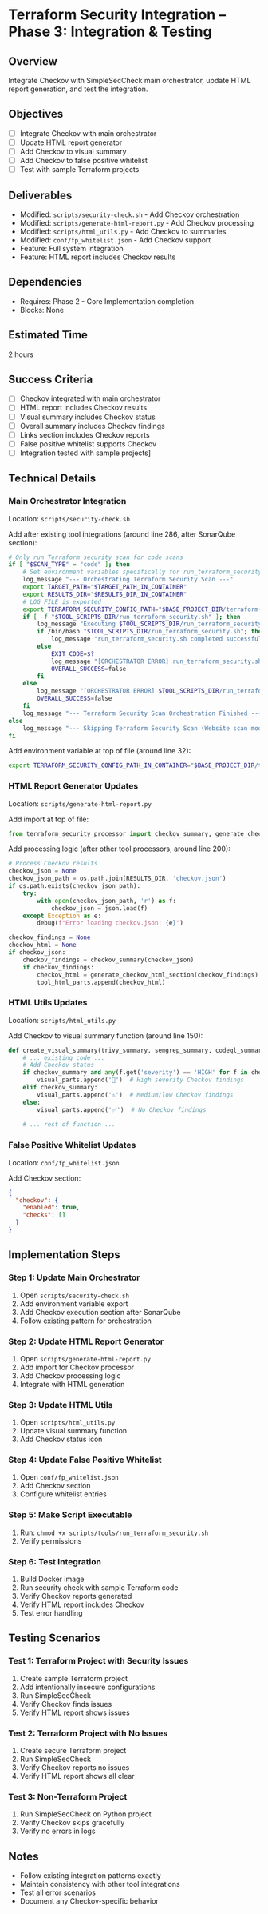 # Terraform Security Integration – Phase 3: Integration & Testing

## Overview
Integrate Checkov with SimpleSecCheck main orchestrator, update HTML report generation, and test the integration.

## Objectives
- [ ] Integrate Checkov with main orchestrator
- [ ] Update HTML report generator
- [ ] Add Checkov to visual summary
- [ ] Add Checkov to false positive whitelist
- [ ] Test with sample Terraform projects

## Deliverables
- Modified: `scripts/security-check.sh` - Add Checkov orchestration
- Modified: `scripts/generate-html-report.py` - Add Checkov processing
- Modified: `scripts/html_utils.py` - Add Checkov to summaries
- Modified: `conf/fp_whitelist.json` - Add Checkov support
- Feature: Full system integration
- Feature: HTML report includes Checkov results

## Dependencies
- Requires: Phase 2 - Core Implementation completion
- Blocks: None

## Estimated Time
2 hours

## Success Criteria
- [ ] Checkov integrated with main orchestrator
- [ ] HTML report includes Checkov results
- [ ] Visual summary includes Checkov status
- [ ] Overall summary includes Checkov findings
- [ ] Links section includes Checkov reports
- [ ] False positive whitelist supports Checkov
- [ ] Integration tested with sample projects]

## Technical Details

### Main Orchestrator Integration
Location: `scripts/security-check.sh`

Add after existing tool integrations (around line 286, after SonarQube section):

```bash
# Only run Terraform security scan for code scans
if [ "$SCAN_TYPE" = "code" ]; then
    # Set environment variables specifically for run_terraform_security.sh
    log_message "--- Orchestrating Terraform Security Scan ---"
    export TARGET_PATH="$TARGET_PATH_IN_CONTAINER"
    export RESULTS_DIR="$RESULTS_DIR_IN_CONTAINER"
    # LOG_FILE is exported
    export TERRAFORM_SECURITY_CONFIG_PATH="$BASE_PROJECT_DIR/terraform-security/config.yaml"
    if [ -f "$TOOL_SCRIPTS_DIR/run_terraform_security.sh" ]; then
        log_message "Executing $TOOL_SCRIPTS_DIR/run_terraform_security.sh..."
        if /bin/bash "$TOOL_SCRIPTS_DIR/run_terraform_security.sh"; then
            log_message "run_terraform_security.sh completed successfully (exit code 0)."
        else
            EXIT_CODE=$?
            log_message "[ORCHESTRATOR ERROR] run_terraform_security.sh failed with exit code $EXIT_CODE."
            OVERALL_SUCCESS=false
        fi
    else
        log_message "[ORCHESTRATOR ERROR] $TOOL_SCRIPTS_DIR/run_terraform_security.sh not found!"
        OVERALL_SUCCESS=false
    fi
    log_message "--- Terraform Security Scan Orchestration Finished ---"
else
    log_message "--- Skipping Terraform Security Scan (Website scan mode) ---"
fi
```

Add environment variable at top of file (around line 32):

```bash
export TERRAFORM_SECURITY_CONFIG_PATH_IN_CONTAINER="$BASE_PROJECT_DIR/terraform-security/config.yaml"
```

### HTML Report Generator Updates
Location: `scripts/generate-html-report.py`

Add import at top of file:
```python
from terraform_security_processor import checkov_summary, generate_checkov_html_section
```

Add processing logic (after other tool processors, around line 200):

```python
# Process Checkov results
checkov_json = None
checkov_json_path = os.path.join(RESULTS_DIR, 'checkov.json')
if os.path.exists(checkov_json_path):
    try:
        with open(checkov_json_path, 'r') as f:
            checkov_json = json.load(f)
    except Exception as e:
        debug(f"Error loading checkov.json: {e}")

checkov_findings = None
checkov_html = None
if checkov_json:
    checkov_findings = checkov_summary(checkov_json)
    if checkov_findings:
        checkov_html = generate_checkov_html_section(checkov_findings)
        tool_html_parts.append(checkov_html)
```

### HTML Utils Updates
Location: `scripts/html_utils.py`

Add Checkov to visual summary function (around line 150):

```python
def create_visual_summary(trivy_summary, semgrep_summary, codeql_summary, nuclei_summary, owasp_summary, safety_summary, snyk_summary, sonarqube_summary, checkov_summary):
    # ... existing code ...
    # Add Checkov status
    if checkov_summary and any(f.get('severity') == 'HIGH' for f in checkov_summary):
        visual_parts.append('🚨')  # High severity Checkov findings
    elif checkov_summary:
        visual_parts.append('⚠️')  # Medium/low Checkov findings
    else:
        visual_parts.append('✅')  # No Checkov findings
    
    # ... rest of function ...
```

### False Positive Whitelist Updates
Location: `conf/fp_whitelist.json`

Add Checkov section:

```json
{
  "checkov": {
    "enabled": true,
    "checks": []
  }
}
```

## Implementation Steps

### Step 1: Update Main Orchestrator
1. Open `scripts/security-check.sh`
2. Add environment variable export
3. Add Checkov execution section after SonarQube
4. Follow existing pattern for orchestration

### Step 2: Update HTML Report Generator
1. Open `scripts/generate-html-report.py`
2. Add import for Checkov processor
3. Add Checkov processing logic
4. Integrate with HTML generation

### Step 3: Update HTML Utils
1. Open `scripts/html_utils.py`
2. Update visual summary function
3. Add Checkov status icon

### Step 4: Update False Positive Whitelist
1. Open `conf/fp_whitelist.json`
2. Add Checkov section
3. Configure whitelist entries

### Step 5: Make Script Executable
1. Run: `chmod +x scripts/tools/run_terraform_security.sh`
2. Verify permissions

### Step 6: Test Integration
1. Build Docker image
2. Run security check with sample Terraform code
3. Verify Checkov reports generated
4. Verify HTML report includes Checkov
5. Test error handling

## Testing Scenarios

### Test 1: Terraform Project with Security Issues
1. Create sample Terraform project
2. Add intentionally insecure configurations
3. Run SimpleSecCheck
4. Verify Checkov finds issues
5. Verify HTML report shows issues

### Test 2: Terraform Project with No Issues
1. Create secure Terraform project
2. Run SimpleSecCheck
3. Verify Checkov reports no issues
4. Verify HTML report shows all clear

### Test 3: Non-Terraform Project
1. Run SimpleSecCheck on Python project
2. Verify Checkov skips gracefully
3. Verify no errors in logs

## Notes
- Follow existing integration patterns exactly
- Maintain consistency with other tool integrations
- Test all error scenarios
- Document any Checkov-specific behavior

